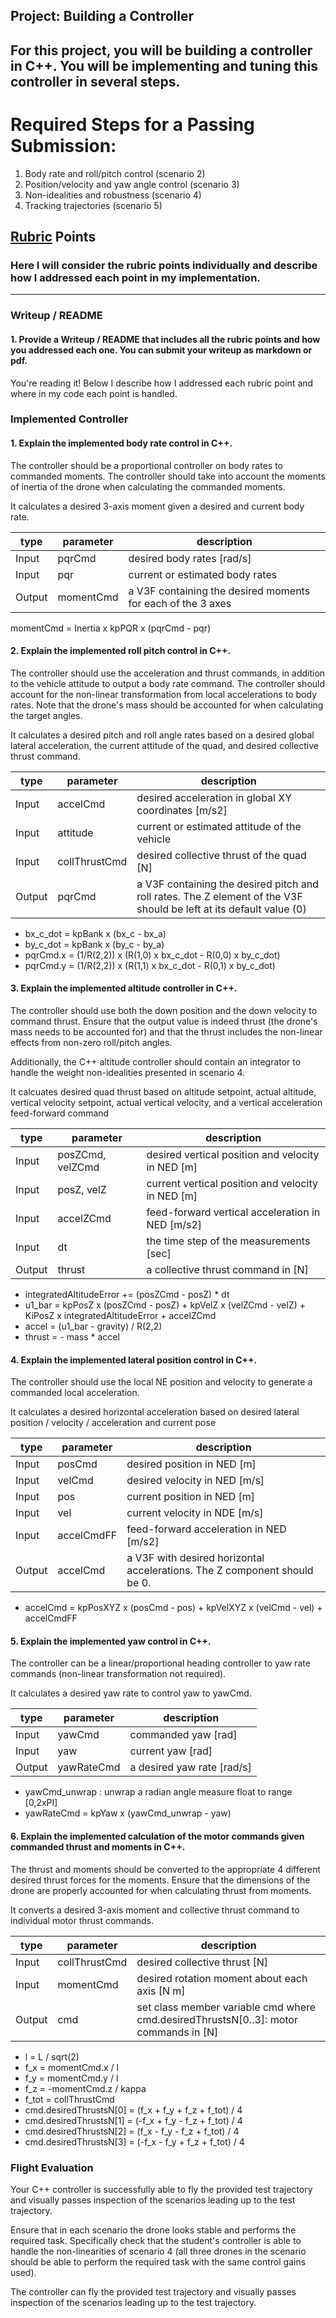 ## Project: Building a Controller
For this project, you will be building a controller in C++. You will be implementing and tuning this controller in several steps.
---

# Required Steps for a Passing Submission:
1. Body rate and roll/pitch control (scenario 2)
2. Position/velocity and yaw angle control (scenario 3)
3. Non-idealities and robustness (scenario 4)
4. Tracking trajectories (scenario 5)

## [Rubric](https://review.udacity.com/#!/rubrics/1643/view) Points
### Here I will consider the rubric points individually and describe how I addressed each point in my implementation.  

---
### Writeup / README

#### 1. Provide a Writeup / README that includes all the rubric points and how you addressed each one. You can submit your writeup as markdown or pdf.  

You're reading it! Below I describe how I addressed each rubric point and where in my code each point is handled.

### Implemented Controller

#### 1. Explain the implemented body rate control in C++.
The controller should be a proportional controller on body rates to commanded moments. The controller should take into account the moments of inertia of the drone when calculating the commanded moments.

It calculates a desired 3-axis moment given a desired and current body rate.

type|parameter|description
---|---|---
Input|pqrCmd| desired body rates [rad/s]
Input|pqr| current or estimated body rates
Output|momentCmd|a V3F containing the desired moments for each of the 3 axes

momentCmd = Inertia x kpPQR x (pqrCmd - pqr)

#### 2. Explain the implemented roll pitch control in C++.
The controller should use the acceleration and thrust commands, in addition to the vehicle attitude to output a body rate command. The controller should account for the non-linear transformation from local accelerations to body rates. Note that the drone's mass should be accounted for when calculating the target angles.

It calculates a desired pitch and roll angle rates based on a desired global lateral acceleration, the current attitude of the quad, and desired collective thrust command.

type|parameter|description
---|---|---
Input|accelCmd| desired acceleration in global XY coordinates [m/s2]
Input|attitude| current or estimated attitude of the vehicle
Input|collThrustCmd| desired collective thrust of the quad [N]
Output|pqrCmd|a V3F containing the desired pitch and roll rates. The Z element of the V3F should be left at its default value (0)

- bx_c_dot = kpBank x (bx_c - bx_a)
- by_c_dot = kpBank x (by_c - by_a)
- pqrCmd.x = (1/R(2,2)) x (R(1,0) x bx_c_dot - R(0,0) x by_c_dot)
- pqrCmd.y = (1/R(2,2)) x (R(1,1) x bx_c_dot - R(0,1) x by_c_dot)

#### 3. Explain the implemented altitude controller in C++.
The controller should use both the down position and the down velocity to command thrust. Ensure that the output value is indeed thrust (the drone's mass needs to be accounted for) and that the thrust includes the non-linear effects from non-zero roll/pitch angles.

Additionally, the C++ altitude controller should contain an integrator to handle the weight non-idealities presented in scenario 4.

It calcuates desired quad thrust based on altitude setpoint, actual altitude, vertical velocity setpoint, actual vertical velocity, and a vertical acceleration feed-forward command

type|parameter|description
---|---|---
Input|posZCmd, velZCmd| desired vertical position and velocity in NED [m]
Input|posZ, velZ| current vertical position and velocity in NED [m]
Input|accelZCmd| feed-forward vertical acceleration in NED [m/s2]
Input|dt|the time step of the measurements [sec]
Output|thrust|a collective thrust command in [N]

- integratedAltitudeError += (posZCmd - posZ) * dt
- u1_bar = kpPosZ x (posZCmd - posZ) + kpVelZ x (velZCmd - velZ) + KiPosZ x integratedAltitudeError + accelZCmd
- accel = (u1_bar - gravity) / R(2,2)
- thrust = - mass * accel

#### 4. Explain the implemented lateral position control in C++.
The controller should use the local NE position and velocity to generate a commanded local acceleration.

It calculates a desired horizontal acceleration based on desired lateral position / velocity / acceleration and current pose

type|parameter|description
---|---|---
Input|posCmd| desired position in NED [m]
Input|velCmd| desired velocity in NED [m/s]
Input|pos| current position in NED [m]
Input|vel| current velocity in NDE [m/s]
Input|accelCmdFF| feed-forward acceleration in NED [m/s2]
Output|accelCmd|a V3F with desired horizontal accelerations. The Z component should be 0.

- accelCmd = kpPosXYZ x (posCmd - pos) + kpVelXYZ x (velCmd - vel) + accelCmdFF

#### 5. Explain the implemented yaw control in C++.
The controller can be a linear/proportional heading controller to yaw rate commands (non-linear transformation not required).

It calculates a desired yaw rate to control yaw to yawCmd.

type|parameter|description
---|---|---
Input|yawCmd| commanded yaw [rad]
Input|yaw| current yaw [rad]
Output|yawRateCmd|a desired yaw rate [rad/s]

- yawCmd_unwrap : unwrap a radian angle measure float to range [0,2xPI]
- yawRateCmd = kpYaw x (yawCmd_unwrap - yaw)

#### 6. Explain the implemented calculation of the motor commands given commanded thrust and moments in C++.
The thrust and moments should be converted to the appropriate 4 different desired thrust forces for the moments. Ensure that the dimensions of the drone are properly accounted for when calculating thrust from moments.

It converts a desired 3-axis moment and collective thrust command to individual motor thrust commands.

type|parameter|description
---|---|---
Input|collThrustCmd| desired collective thrust [N]
Input|momentCmd| desired rotation moment about each axis [N m]
Output|cmd| set class member variable cmd where cmd.desiredThrustsN[0..3]: motor commands in [N]

- l = L / sqrt(2)
- f_x = momentCmd.x / l
- f_y = momentCmd.y / l
- f_z = -momentCmd.z / kappa
- f_tot = collThrustCmd
- cmd.desiredThrustsN[0] = (f_x + f_y + f_z + f_tot) / 4
- cmd.desiredThrustsN[1] = (-f_x + f_y - f_z + f_tot) / 4
- cmd.desiredThrustsN[2] = (f_x - f_y - f_z + f_tot) / 4
- cmd.desiredThrustsN[3] = (-f_x - f_y + f_z + f_tot) / 4

### Flight Evaluation
Your C++ controller is successfully able to fly the provided test trajectory and visually passes inspection of the scenarios leading up to the test trajectory.

Ensure that in each scenario the drone looks stable and performs the required task. Specifically check that the student's controller is able to handle the non-linearities of scenario 4 (all three drones in the scenario should be able to perform the required task with the same control gains used).

The controller can fly the provided test trajectory and visually passes inspection of the scenarios leading up to the test trajectory.
